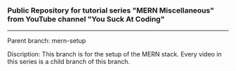 ### Public Repository for tutorial series "MERN Miscellaneous" from YouTube channel "You Suck At Coding"

<hr>

Parent branch: mern-setup  

Discription: This branch is for the setup of the MERN stack. Every video in this series is a child branch of this branch.
